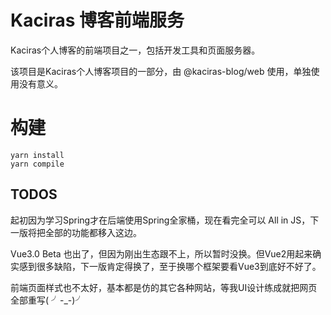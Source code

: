 # Kaciras 博客前端服务

Kaciras个人博客的前端项目之一，包括开发工具和页面服务器。

该项目是Kaciras个人博客项目的一部分，由 @kaciras-blog/web 使用，单独使用没有意义。

# 构建

```shell script
yarn install
yarn compile
```

## TODOS

起初因为学习Spring才在后端使用Spring全家桶，现在看完全可以 All in JS，下一版将把全部的功能都移入这边。

Vue3.0 Beta 也出了，但因为刚出生态跟不上，所以暂时没换。但Vue2用起来确实感到很多缺陷，下一版肯定得换了，至于换哪个框架要看Vue3到底好不好了。

前端页面样式也不太好，基本都是仿的其它各种网站，等我UI设计练成就把网页全部重写( ╯-_-)╯
